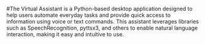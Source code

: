 #The Virtual Assistant is a Python-based desktop application designed to help users automate everyday tasks and provide quick access to information using voice or text commands. This assistant leverages libraries such as SpeechRecognition, pyttsx3, and others to enable natural language interaction, making it easy and intuitive to use.
